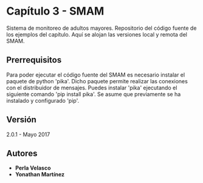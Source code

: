 # Capítulo 3 - SMAM

Sistema de monitoreo de adultos mayores. Repositorio del código fuente de los ejemplos del capítulo. Aquí se alojan las versiones local y remota del SMAM.

## Prerrequisitos

Para poder ejecutar el código fuente del SMAM es necesario instalar el paquete de python 'pika'. Dicho paquete permite realizar las conexiones con el distribuidor de mensajes. Puedes instalar 'pika' ejecutando el siguiente comando 'pip install pika'. Se asume que previamente se ha instalado y configurado 'pip'.

## Versión

2.0.1 - Mayo 2017

## Autores

* **Perla Velasco**
* **Yonathan Martínez**